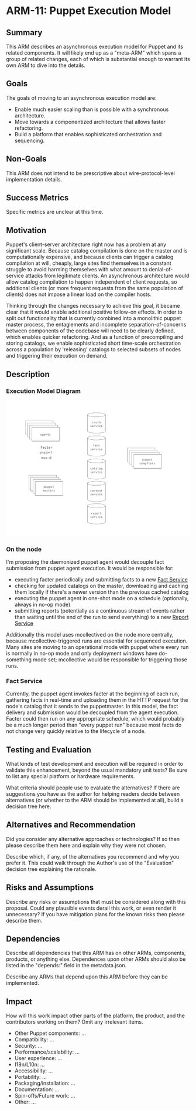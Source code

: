 ARM-11: Puppet Execution Model
==============================

Summary
-------

This ARM describes an asynchronous execution model for Puppet and its
related components. It will likely end up as a "meta-ARM" which spans
a group of related changes, each of which is substantial enough to 
warrant its own ARM to dive into the details.

Goals
-----

The goals of moving to an asynchronous execution model are:

* Enable much easier scaling than is possible with a synchronous architecture.
* Move towards a componentized architecture that allows faster refactoring.
* Build a platform that enables sophisticated orchestration and sequencing.

Non-Goals
---------

This ARM does not intend to be prescriptive about wire-protocol-level
implementation details.

Success Metrics
---------------

Specific metrics are unclear at this time.

Motivation
----------

Puppet's client-server architecture right now has a problem at any significant 
scale.  Because catalog compilation is done on the master and is 
computationally expensive, and because clients can trigger a catalog 
compilation at will, cheaply, large sites find themselves in a constant 
struggle to avoid harming themselves with what amount to denial-of-service 
attacks from legitimate clients. An asynchronous architecture would allow 
catalog compilation to happen independent of client requests, so additional 
clients (or more frequent requests from the same population of clients) does 
not impose a linear load on the compiler hosts.

Thinking through the changes necessary to achieve this goal, it became clear 
that it would enable additional positive follow-on effects. In order to split 
out functionality that is currently combined into a monolithic puppet master 
process, the entaglements and incomplete separation-of-concerns between 
components of the codebase will need to be clearly defined, which enables 
quicker refactoring. And as a function of precompiling and storing catalogs, 
we enable sophisticated short time-scale orchestration across a population by 
'releasing' catalogs to selected subsets of nodes and triggering their 
execution on demand.

Description
-----------

### Execution Model Diagram

![Execution Model Diagram](arm-11-execution_model_diagram.png)

### On the node

I'm proposing the daemonized puppet agent would decouple fact submission from 
puppet agent execution. It would be responsible for:

* executing facter periodically and submitting facts to a new [Fact 
  Service](#description_fact_service) 
* checking for updated catalogs on the master, downloading and caching them 
  locally if there's a newer version than the previous cached catalog
* executing the puppet agent in one-shot mode on a schedule (optionally, 
  always in no-op mode)
* submitting reports (potentially as a continuous stream of events rather than 
  waiting until the end of the run to send everything) to a new [Report 
  Service](#description_report_service)

Additionally this model uses mcollectived on the node more centrally, because 
mcollective-triggered runs are essential for sequenced execution. Many sites 
are moving to an operational mode with puppet where every run is normally in 
no-op mode and only deployment windows have do-something mode set; mcollective 
would be responsible for triggering those runs.

### Fact Service

Currently, the puppet agent invokes facter at the beginning of each run, 
gathering facts in real-time and uploading them in the HTTP request for the 
node's catalog that it sends to the puppetmaster. In this model, the fact 
delivery and submission would be decoupled from the agent execution. Facter 
could then run on any appropriate schedule, which would probably be a much 
longer period than "every puppet run" because most facts do not change very 
quickly relative to the lifecycle of a node. 

Testing and Evaluation
----------------------

What kinds of test development and execution will be required in order
to validate this enhancement, beyond the usual mandatory unit tests?
Be sure to list any special platform or hardware requirements.

What criteria should people use to evaluate the alternatives? If
there are suggestions you have as the author for helping readers
decide between alternatives (or whether to the ARM should be 
implemented at all), build a decision tree here.

Alternatives and Recommendation
-------------------------------

Did you consider any alternative approaches or technologies?  If so
then please describe them here and explain why they were not chosen.

Describe which, if any, of the alternatives you recommend and why
you prefer it. This could walk through the Author's use of the
"Evaluation" decision tree explaining the rationale.


Risks and Assumptions
---------------------

Describe any risks or assumptions that must be considered along with
this proposal.  Could any plausible events derail this work, or even
render it unnecessary?  If you have mitigation plans for the known
risks then please describe them.

Dependencies
------------

Describe all dependencies that this ARM has on other ARMs, components,
products, or anything else.  Dependences upon other ARMs should also
be listed in the "depends:" field in the metadata.json.

Describe any ARMs that depend upon this ARM before they can be implemented.

Impact
------

How will this work impact other parts of the platform, the product,
and the contributors working on them?  Omit any irrelevant items.

- Other Puppet components: ...
- Compatibility: ...
- Security: ...
- Performance/scalability: ...
- User experience: ...
- I18n/L10n: ...
- Accessibility: ...
- Portability: ...
- Packaging/installation: ...
- Documentation: ...
- Spin-offs/Future work: ...
- Other: ...

